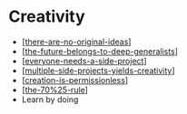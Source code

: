 # Creativity

- [[there-are-no-original-ideas]]
- [[the-future-belongs-to-deep-generalists]]
- [[everyone-needs-a-side-project]]
- [[multiple-side-projects-yields-creativity]]
- [[creation-is-permissionless]]
- [[the-70%25-rule]]
- Learn by doing

[//begin]: # "Autogenerated link references for markdown compatibility"
[there-are-no-original-ideas]: creativity/there-are-no-original-ideas "There Are No Original Ideas"
[the-future-belongs-to-deep-generalists]: creativity/the-future-belongs-to-deep-generalists "The Future Belongs to Deep Generalists"
[everyone-needs-a-side-project]: creativity/everyone-needs-a-side-project "Everyone needs a side project"
[multiple-side-projects-yields-creativity]: creativity/multiple-side-projects-yields-creativity "Multiple Side Projects Yields Creativity"
[creation-is-permissionless]: creativity/creation-is-permissionless "Creation Is Permissionless"
[the-70%25-rule]: creativity/the-70%25-rule "The 70% Rule"
[//end]: # "Autogenerated link references"